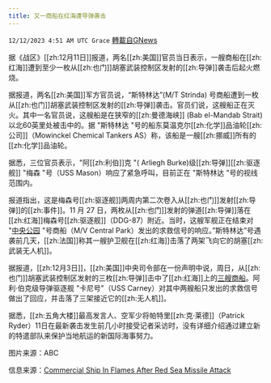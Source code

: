 ```yaml
---
title: 又一商船在红海遭导弹袭击
---
```

`12/12/2023 4:51 AM UTC Grace` [轉載自GNews](https://gnews.org/articles/2098875)

 据《战区》[[zh:12月11日]]报道，两名[[zh:美国]]官员当日表示，一艘商船在[[zh:红海]]遭到至少一枚从[[zh:也门]]胡塞武装控制区发射的[[zh:导弹]]袭击后起火燃烧。

据报道，两名[[zh:美国]]军方官员说，“斯特林达”(M/T Strinda) 号商船遭到一枚从[[zh:也门]]胡塞武装控制区发射的[[zh:导弹]]袭击。官员们说，这艘船正在灭火。其中一名官员说，这艘船是在狭窄的[[zh:曼德海峡]] (Bab el-Mandab Strait)以北60英里处被击中的。据 "斯特林达 "号的船东莫温克尔[[zh:化学]]品油轮[[zh:公司]]（Mowinckel Chemical Tankers AS）称，该船是一艘[[zh:挪威]]所有的[[zh:化学]]品油轮。

据悉，三位官员表示，"阿[[zh:利伯]]克 "( Arliegh Burke)级[[zh:导弹]][[zh:驱逐舰]] "梅森 "号（USS Mason）响应了紧急呼叫，目前正在 "斯特林达 "号的视线范围内。

报道指出，这是梅森号[[zh:驱逐舰]]两周内第二次卷入从[[zh:也门]]发射[[zh:导弹]]的[[zh:事件]]。11 月 27 日，两枚从[[zh:也门]]发射的弹道[[zh:导弹]]落在[[zh:红海]]梅森号[[zh:驱逐舰]]（DDG-87）附近。当时，这艘军舰正在结束对 "[中央公园](https://gnews.org/m/2044158) "号商船（M/V Central Park）发出的求救信号的响应。”斯特林达”号遇袭前几天，[[zh:法国]]称其一艘护卫舰在[[zh:红海]]击落了两架飞向它的胡塞[[zh:武装无人机]]。

据报道，[[zh:12月3日]]，[[zh:美国]]中央司令部在一份声明中说，周日，从[[zh:也门]]胡塞武装控制区发射的三枚[[zh:导弹]]击中了[[zh:红海]]上的[三艘商船](https://gnews.org/m/2067439)。阿利·伯克级导弹驱逐舰 "卡尼号"（USS Carney）对其中两艘船只发出的求救信号做出了回应，并击落了三架接近它的[[zh:无人机]]。

据悉，[[zh:五角大楼]]最高发言人、空军少将帕特里[[zh:克·莱德]]（Patrick Ryder）11日在最新袭击发生前几小时接受记者采访时，没有详细介绍通过建立新的特遣部队来保护当地航运的新国际海事努力。

图片来源：ABC

信息来源：[Commercial Ship In Flames After Red Sea Missile Attack](https://www.thedrive.com/the-war-zone/commercial-ship-in-flames-after-red-sea-missile-attack)
